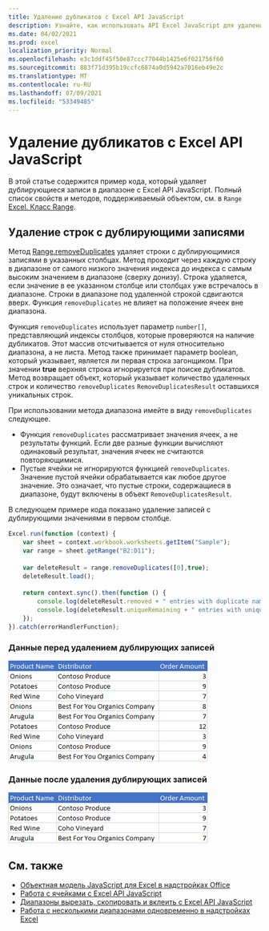 ```yaml
---
title: Удаление дубликатов с Excel API JavaScript
description: Узнайте, как использовать API Excel JavaScript для удаления дубликатов.
ms.date: 04/02/2021
ms.prod: excel
localization_priority: Normal
ms.openlocfilehash: e3c1ddf45f50e87ccc77044b1425e6f021756f60
ms.sourcegitcommit: 883f71d395b19ccfc6874a0d5942a7016eb49e2c
ms.translationtype: MT
ms.contentlocale: ru-RU
ms.lasthandoff: 07/09/2021
ms.locfileid: "53349485"
---
```

# <a name="remove-duplicates-using-the-excel-javascript-api"></a>Удаление дубликатов с Excel API JavaScript

В этой статье содержится пример кода, который удаляет дублирующиеся записи в диапазоне с Excel API JavaScript. Полный список свойств и методов, поддерживаемый объектом, см. в `Range` [Excel. Класс Range](/javascript/api/excel/excel.range).

## <a name="remove-rows-with-duplicate-entries"></a>Удаление строк с дублирующими записями

Метод [Range.removeDuplicates](/javascript/api/excel/excel.range#removeduplicates-columns--includesheader-) удаляет строки с дублирующимися записями в указанных столбцах. Метод проходит через каждую строку в диапазоне от самого низкого значения индекса до индекса с самым высоким значением в диапазоне (сверху донизу). Строка удаляется, если значение в ее указанном столбце или столбцах уже встречалось в диапазоне. Строки в диапазоне под удаленной строкой сдвигаются вверх. Функция `removeDuplicates` не влияет на положение ячеек вне диапазона.

Функция `removeDuplicates` использует параметр `number[]`, представляющий индексы столбцов, которые проверяются на наличие дубликатов. Этот массив отсчитывается от нуля относительно диапазона, а не листа. Метод также принимает параметр boolean, который указывает, является ли первая строка загонщиком. При значении **true** верхняя строка игнорируется при поиске дубликатов. Метод возвращает объект, который указывает количество удаленных строк и количество `removeDuplicates` `RemoveDuplicatesResult` оставшихся уникальных строк.

При использовании метода диапазона имейте в виду `removeDuplicates` следующее.

- Функция `removeDuplicates` рассматривает значения ячеек, а не результаты функций. Если две разные функции вычисляют одинаковый результат, значения ячеек не считаются повторяющимися.
- Пустые ячейки не игнорируются функцией `removeDuplicates`. Значение пустой ячейки обрабатывается как любое другое значение. Это означает, что пустые строки, содержащиеся в диапазоне, будут включены в объект `RemoveDuplicatesResult`.

В следующем примере кода показано удаление записей с дублирующими значениями в первом столбце.

```js
Excel.run(function (context) {
    var sheet = context.workbook.worksheets.getItem("Sample");
    var range = sheet.getRange("B2:D11");

    var deleteResult = range.removeDuplicates([0],true);
    deleteResult.load();

    return context.sync().then(function () {
        console.log(deleteResult.removed + " entries with duplicate names removed.");
        console.log(deleteResult.uniqueRemaining + " entries with unique names remain in the range.");
    });
}).catch(errorHandlerFunction);
```

### <a name="data-before-duplicate-entries-are-removed"></a>Данные перед удалением дублирующих записей

![Данные в Excel перед запуском метода удаления дубликатов диапазона.](../images/excel-ranges-remove-duplicates-before.png)

### <a name="data-after-duplicate-entries-are-removed"></a>Данные после удаления дублирующих записей

![Данные в Excel после запуска метода удаления дубликатов диапазона.](../images/excel-ranges-remove-duplicates-after.png)

## <a name="see-also"></a>См. также

- [Объектная модель JavaScript для Excel в надстройках Office](excel-add-ins-core-concepts.md)
- [Работа с ячейками с Excel API JavaScript](excel-add-ins-cells.md)
- [Диапазоны вырезать, скопировать и вклеить с Excel API JavaScript](excel-add-ins-ranges-cut-copy-paste.md)
- [Работа с несколькими диапазонами одновременно в надстройках Excel](excel-add-ins-multiple-ranges.md)
